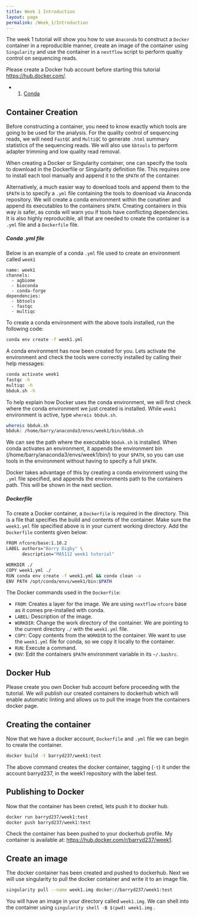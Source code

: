 ```yaml
---
title: Week 1 Introduction
layout: page
permalink: /Week_1/Introduction
---
```


The week 1 tutorial will show you how to use `Anaconda` to construct a `Docker` container in a reproducible manner, create an image of the container using `Singularity` and use the container in a `nextflow` script to perform qualtiy control on sequencing reads.

Please create a Docker hub account before starting this tutorial https://hub.docker.com/.

- 1. [Conda](http://barrydigby.github.io/Week_1/Conda)



## Container Creation
Before constructing a container, you need to know exactly which tools are going to be used for the analysis. For the quality control of sequencing reads, we will need `FastQC` and `MultiQC` to generate `.html` summary statistics of the sequencing reads. We will also use `bbtools` to perform adapter trimming and low quality read removal.

When creating a Docker or Singularity container, one can specify the tools to download in the Dockerfile or Singularity definition file. This requires one to install each tool manually and append it to the `$PATH` of the container.

Alternatively, a much easier way to download tools and append them to the `$PATH` is to specify a `.yml` file containing the tools to download via Anaconda repository. We will create a conda environment within the conatiner and append its executables to the containers `$PATH`. Creating containers in this way is safer, as conda will warn you if tools have conflicting dependencies. It is also highly reproducible, all that are needed to create the container is a `.yml` file and a `Dockerfile` file.

##### Conda .yml file
Below is an example of a conda `.yml` file used to create an environment called `week1`

```
name: week1
channels:
  - agbiome
  - bioconda
  - conda-forge
dependencies:
  - bbtools
  - fastqc
  - multiqc
```

To create a conda environment with the above tools installed, run the following code:

```bash
conda env create -f week1.yml
```

A conda environment has now been created for you. Lets activate the environment and check the tools were correctly installed by calling their help messages:

```bash
conda activate week1
fastqc -h
multiqc -h
bbduk.sh -h
```

To help explain how Docker uses the conda environment, we will first check where the conda environment we just created is installed. While `week1` environment is active, type `whereis bbduk.sh`.

```bash
whereis bbduk.sh
bbduk: /home/barry/anaconda3/envs/week1/bin/bbduk.sh
```

We can see the path where the executable `bbduk.sh` is installed. When conda activates an environment, it appends the environment bin (/home/barry/anaconda3/envs/week1/bin/) to your `$PATH`, so you can use tools in the environment without having to specify a full `$PATH`.

Docker takes advantage of this by creating a conda environment using the `.yml` file specified, and appends the environments path to the containers path. This will be shown in the next section.

##### Dockerfile
To create a Docker container, a `Dockerfile` is required in the directory. This is a file that specifies the build and contents of the container. Make sure the `week1.yml` file specified above is in your current working directory. Add the `Dockerfile` contents given below:

```bash
FROM nfcore/base:1.10.2
LABEL authors="Barry Digby" \
      description="MA5112 week1 tutorial"

WORKDIR ./
COPY week1.yml ./
RUN conda env create -f week1.yml && conda clean -a
ENV PATH /opt/conda/envs/week1/bin:$PATH
```

The Docker commands used in the `Dockerfile`:
- `FROM`: Creates a layer for the image. We are using `nextflow` `nfcore` base as it comes pre-installed with conda.
- `LABEL`: Description of the image.
- `WORKDIR`: Change the work directory of the container. We are pointing to the current directory `./` with the `week1.yml` file.
- `COPY`: Copy contents from the `WORKDIR` to the container. We want to use the `week1.yml` file for conda, so we copy it locally to the container.
- `RUN`: Execute a command.
- `ENV`: Edit the containers `$PATH` environment variable in its `~/.bashrc`.


## Docker Hub
Please create you own Docker hub account before proceeding with the tutorial. We will publish our created containers to dockerhub which will enable automatic linting and allows us to pull the image from the containers docker page.

## Creating the container
Now that we have a docker account, `Dockerfile` and `.yml` file we can begin to create the container.

```bash
docker build -t barryd237/week1:test
```

The above command creates the docker container, tagging (`-t`) it under the account barryd237, in the week1 repository with the label test.

## Publishing to Docker
Now that the container has been creted, lets push it to docker hub.

```bash
docker run barryd237/week1:test
docker push barryd237/week1:test
```
 Check the container has been pushed to your dockerhub profile. My container is available at: https://hub.docker.com/r/barryd237/week1.

## Create an image
The docker container has been created and pushed to dockerhub. Next we will use singularity to pull the docker container and write it to an image file.

```bash
singularity pull --name week1.img docker://barryd237/week1:test
```

You will have an image in your directory called `week1.img`. We can shell into the container using `singularity shell -B $(pwd) week1.img`
.
